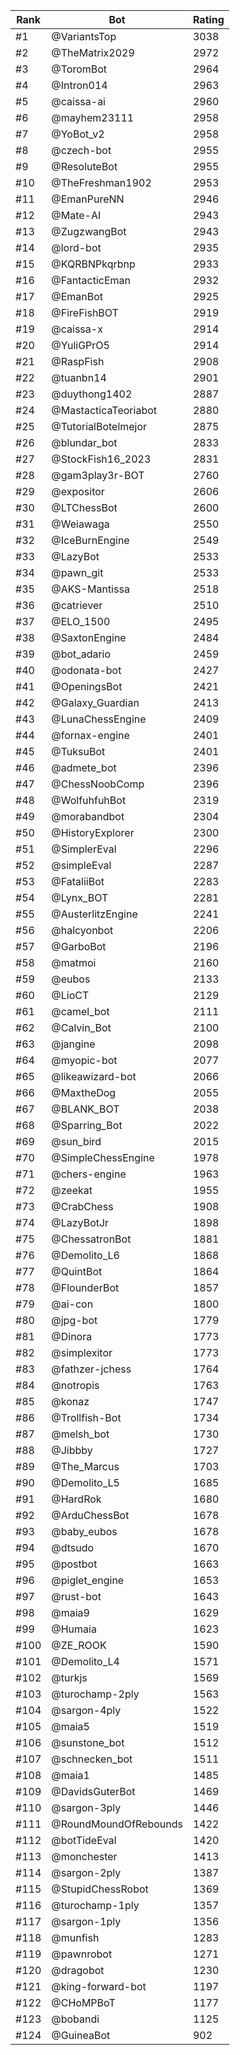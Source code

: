 Rank|Bot|Rating
---|---|---
#1|@VariantsTop|3038
#2|@TheMatrix2029|2972
#3|@ToromBot|2964
#4|@Intron014|2963
#5|@caissa-ai|2960
#6|@mayhem23111|2958
#7|@YoBot_v2|2958
#8|@czech-bot|2955
#9|@ResoluteBot|2955
#10|@TheFreshman1902|2953
#11|@EmanPureNN|2946
#12|@Mate-AI|2943
#13|@ZugzwangBot|2943
#14|@lord-bot|2935
#15|@KQRBNPkqrbnp|2933
#16|@FantacticEman|2932
#17|@EmanBot|2925
#18|@FireFishBOT|2919
#19|@caissa-x|2914
#20|@YuliGPrO5|2914
#21|@RaspFish|2908
#22|@tuanbn14|2901
#23|@duythong1402|2887
#24|@MastacticaTeoriabot|2880
#25|@TutorialBotelmejor|2875
#26|@blundar_bot|2833
#27|@StockFish16_2023|2831
#28|@gam3play3r-BOT|2760
#29|@expositor|2606
#30|@LTChessBot|2600
#31|@Weiawaga|2550
#32|@IceBurnEngine|2549
#33|@LazyBot|2533
#34|@pawn_git|2533
#35|@AKS-Mantissa|2518
#36|@catriever|2510
#37|@ELO_1500|2495
#38|@SaxtonEngine|2484
#39|@bot_adario|2459
#40|@odonata-bot|2427
#41|@OpeningsBot|2421
#42|@Galaxy_Guardian|2413
#43|@LunaChessEngine|2409
#44|@fornax-engine|2401
#45|@TuksuBot|2401
#46|@admete_bot|2396
#47|@ChessNoobComp|2396
#48|@WolfuhfuhBot|2319
#49|@morabandbot|2304
#50|@HistoryExplorer|2300
#51|@SimplerEval|2296
#52|@simpleEval|2287
#53|@FataliiBot|2283
#54|@Lynx_BOT|2281
#55|@AusterlitzEngine|2241
#56|@halcyonbot|2206
#57|@GarboBot|2196
#58|@matmoi|2160
#59|@eubos|2133
#60|@LioCT|2129
#61|@camel_bot|2111
#62|@Calvin_Bot|2100
#63|@jangine|2098
#64|@myopic-bot|2077
#65|@likeawizard-bot|2066
#66|@MaxtheDog|2055
#67|@BLANK_BOT|2038
#68|@Sparring_Bot|2022
#69|@sun_bird|2015
#70|@SimpleChessEngine|1978
#71|@chers-engine|1963
#72|@zeekat|1955
#73|@CrabChess|1908
#74|@LazyBotJr|1898
#75|@ChessatronBot|1881
#76|@Demolito_L6|1868
#77|@QuintBot|1864
#78|@FlounderBot|1857
#79|@ai-con|1800
#80|@jpg-bot|1779
#81|@Dinora|1773
#82|@simplexitor|1773
#83|@fathzer-jchess|1764
#84|@notropis|1763
#85|@konaz|1747
#86|@Trollfish-Bot|1734
#87|@melsh_bot|1730
#88|@Jibbby|1727
#89|@The_Marcus|1703
#90|@Demolito_L5|1685
#91|@HardRok|1680
#92|@ArduChessBot|1678
#93|@baby_eubos|1678
#94|@dtsudo|1670
#95|@postbot|1663
#96|@piglet_engine|1653
#97|@rust-bot|1643
#98|@maia9|1629
#99|@Humaia|1623
#100|@ZE_ROOK|1590
#101|@Demolito_L4|1571
#102|@turkjs|1569
#103|@turochamp-2ply|1563
#104|@sargon-4ply|1522
#105|@maia5|1519
#106|@sunstone_bot|1512
#107|@schnecken_bot|1511
#108|@maia1|1485
#109|@DavidsGuterBot|1469
#110|@sargon-3ply|1446
#111|@RoundMoundOfRebounds|1422
#112|@botTideEval|1420
#113|@monchester|1413
#114|@sargon-2ply|1387
#115|@StupidChessRobot|1369
#116|@turochamp-1ply|1357
#117|@sargon-1ply|1356
#118|@munfish|1283
#119|@pawnrobot|1271
#120|@dragobot|1230
#121|@king-forward-bot|1197
#122|@CHoMPBoT|1177
#123|@bobandi|1125
#124|@GuineaBot|902
